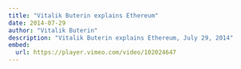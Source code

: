 ```yaml
---
title: "Vitalik Buterin explains Ethereum"
date: 2014-07-29
author: "Vitalik Buterin"
description: "Vitalik Buterin explains Ethereum, July 29, 2014"
embed:
  url: https://player.vimeo.com/video/102024647
---
```


